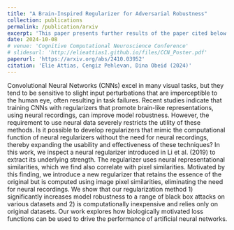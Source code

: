 ```yaml
---
title: "A Brain-Inspired Regularizer for Adversarial Robustness"
collection: publications
permalink: /publication/arxiv
excerpt: 'This paper presents further results of the paper cited below.'
date: 2024-10-08
# venue: 'Cognitive Computational Neuroscience Conference'
# slidesurl: 'http://elieattias1.github.io/files/CCN_Poster.pdf'
paperurl: 'https://arxiv.org/abs/2410.03952'
citation: 'Elie Attias, Cengiz Pehlevan, Dina Obeid (2024)'
---
```


Convolutional Neural Networks (CNNs) excel in many visual tasks, but they tend to be sensitive to slight input perturbations that are imperceptible to the human eye, often resulting in task failures. Recent studies indicate that training CNNs with regularizers that promote brain-like representations, using neural recordings, can improve model robustness. However, the requirement to use neural data severely restricts the utility of these methods. Is it possible to develop regularizers that mimic the computational function of neural regularizers without the need for neural recordings, thereby expanding the usability and effectiveness of these techniques? In this work, we inspect a neural regularizer introduced in Li et al. (2019) to extract its underlying strength. The regularizer uses neural representational similarities, which we find also correlate with pixel similarities. Motivated by this finding, we introduce a new regularizer that retains the essence of the original but is computed using image pixel similarities, eliminating the need for neural recordings.  We show that our regularization method 1) significantly increases model robustness to a range of black box attacks on various datasets and 2) is computationally inexpensive and relies only on original datasets. Our work explores how biologically motivated loss functions can be used to drive the performance of artificial neural networks.
